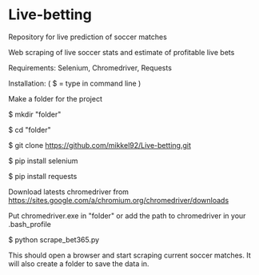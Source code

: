 # Live-betting
Repository for live prediction of soccer matches

Web scraping of live soccer stats and estimate of profitable live bets

Requirements: Selenium, Chromedriver, Requests



Installation: ( $ = type in command line )

Make a folder for the project 

$ mkdir "folder" 

$ cd "folder"

$ git clone https://github.com/mikkel92/Live-betting.git

$ pip install selenium

$ pip install requests

Download latests chromedriver from https://sites.google.com/a/chromium.org/chromedriver/downloads 

Put chromedriver.exe in "folder" or add the path to chromedriver in your .bash_profile

$ python scrape_bet365.py

This should open a browser and start scraping current soccer matches. It will also create a folder to save the data in.




